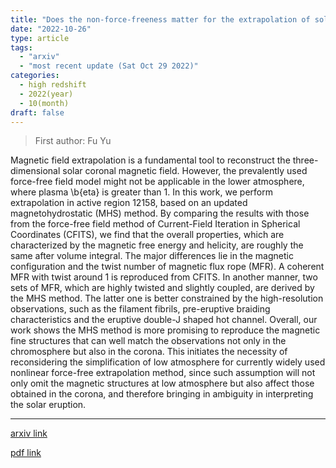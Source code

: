 ```yaml
---
title: "Does the non-force-freeness matter for the extrapolation of solar magnetic field?"
date: "2022-10-26"
type: article
tags:
  - "arxiv"
  - "most recent update (Sat Oct 29 2022)"
categories:
  - high redshift
  - 2022(year)
  - 10(month)
draft: false
---
```


> First author: Fu Yu

 Magnetic field extrapolation is a fundamental tool to reconstruct the
three-dimensional solar coronal magnetic field. However, the prevalently used
force-free field model might not be applicable in the lower atmosphere, where
plasma \b{eta} is greater than 1. In this work, we perform extrapolation in
active region 12158, based on an updated magnetohydrostatic (MHS) method. By
comparing the results with those from the force-free field method of
Current-Field Iteration in Spherical Coordinates (CFITS), we find that the
overall properties, which are characterized by the magnetic free energy and
helicity, are roughly the same after volume integral. The major differences lie
in the magnetic configuration and the twist number of magnetic flux rope (MFR).
A coherent MFR with twist around 1 is reproduced from CFITS. In another manner,
two sets of MFR, which are highly twisted and slightly coupled, are derived by
the MHS method. The latter one is better constrained by the high-resolution
observations, such as the filament fibrils, pre-eruptive braiding
characteristics and the eruptive double-J shaped hot channel. Overall, our work
shows the MHS method is more promising to reproduce the magnetic fine
structures that can well match the observations not only in the chromosphere
but also in the corona. This initiates the necessity of reconsidering the
simplification of low atmosphere for currently widely used nonlinear force-free
extrapolation method, since such assumption will not only omit the magnetic
structures at low atmosphere but also affect those obtained in the corona, and
therefore bringing in ambiguity in interpreting the solar eruption.

---
[arxiv link](http://arxiv.org/abs/2210.15074v1)

[pdf link](http://arxiv.org/pdf/2210.15074v1)